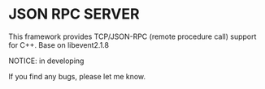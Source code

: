 # JSON RPC SERVER

This framework provides TCP/JSON-RPC (remote procedure call) support for C++.
Base on libevent2.1.8

NOTICE: in developing

If you find any bugs, please let me know.

